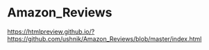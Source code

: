 # Amazon_Reviews

https://htmlpreview.github.io/?https://github.com/ushnik/Amazon_Reviews/blob/master/index.html
